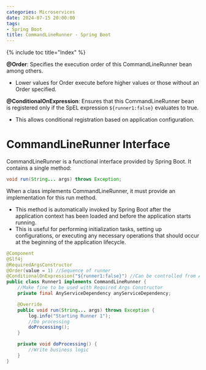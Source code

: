 ```yaml
---
categories: Microservices
date: 2024-07-15 20:00:00
tags:
- Spring Boot
title: CommandLineRunner - Spring Boot
---
```


{% include toc title="Index" %}

**@Order**: Specifies the execution order of this CommandLineRunner bean among
others.

- Lower values for Order execute before higher values or those without an Order
  specified.

**@ConditionalOnExpression**: Ensures that this CommandLineRunner bean is
registered only if the SpEL
expression `${runner1:false}` evaluates to true.

- This allows conditional registration based on application configuration.

# CommandLineRunner Interface

CommandLineRunner is a functional interface provided by Spring Boot. It contains
a single method:

```java
void run(String... args) throws Exception;
```

When a class implements CommandLineRunner, it must provide an implementation for
this run method.

- This method is automatically invoked by Spring Boot after the application
  context has been loaded and before the application starts running.
- This is useful for performing initialization tasks, setting up configurations,
  or executing any necessary operations that should occur at the beginning of
  the application lifecycle.

```java
@Component
@Slf4j
@RequiredArgsConstructor
@Order(value = 1) //Sequence of runner
@ConditionalOnExpression("${runner1:false}") //Can be controlled from App yml 
public class Runner1 implements CommandLineRunner {
    //Make fine to be used with Required Args Constructor
    private final AnyServiceDependency anyServiceDependency;

    @Override
    public void run(String... args) throws Exception {
        log.info("Starting Runner 1");
        //Do processing
        doProcessing();
    }

    private void doProcessing() {
        //Write business logic
    }
}
```